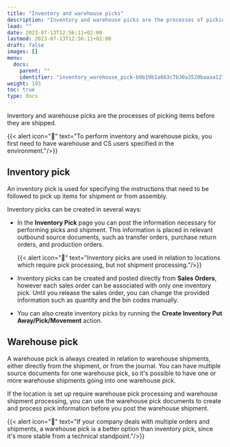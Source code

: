 ```yaml
---
title: "Inventory and warehouse picks"
description: "Inventory and warehouse picks are the processes of picking items before they are shipped."
lead: ""
date: 2023-07-13T12:56:11+02:00
lastmod: 2023-07-13T12:56:11+02:00
draft: false
images: []
menu:
  docs:
    parent: ""
    identifier: "inventory_warehouse_pick-b9b19b1a663c7b30a3520baaaa127728"
weight: 193
toc: true
type: docs
---
```


Inventory and warehouse picks are the processes of picking items before they are shipped.

  {{< alert icon="📝" text="To perform inventory and warehouse picks, you first need to have warehouse and CS users specified in the environment."/>}}

## Inventory pick

An inventory pick is used for specifying the instructions that need to be followed to pick up items for shipment or from assembly. 

Inventory picks can be created in several ways:

- In the **Inventory Pick** page you can post the information necessary for performing picks and shipment. This information is placed in relevant outbound source documents, such as transfer orders, purchase return orders, and production orders.

  {{< alert icon="📝" text="Inventory picks are used in relation to locations which require pick processing, but not shipment processing."/>}}


- Inventory picks can be created and posted directly from **Sales Orders**, however each sales order can be associated with only one inventory pick. Until you release the sales order, you can change the provided information such as quantity and the bin codes manually. 

- You can also create inventory picks by running the **Create Inventory Put Away/Pick/Movement** action.

## Warehouse pick

A warehouse pick is always created in relation to warehouse shipments, either directly from the shipment, or from the journal. You can have multiple source documents for one warehouse pick, so it's possible to have one or more warehouse shipments going into one warehouse pick. 

If the location is set up require warehouse pick processing and warehouse shipment processing, you can use the warehouse pick documents to create and process pick information before you post the warehouse shipment. 

  {{< alert icon="📝" text="If your company deals with multiple orders and shipments, a warehouse pick is a better option than inventory pick, since it's more stable from a technical standpoint."/>}}
